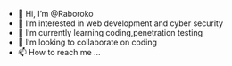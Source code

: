 - 👋 Hi, I’m @Raboroko
- 👀 I’m interested in web development and cyber security 
- 🌱 I’m currently learning coding,penetration testing 
- 💞️ I’m looking to collaborate on coding 
- 📫 How to reach me ...

<!---
Raboroko/Raboroko is a ✨ special ✨ repository because its `README.md` (this file) appears on your GitHub profile.
You can click the Preview link to take a look at your changes.
--->
